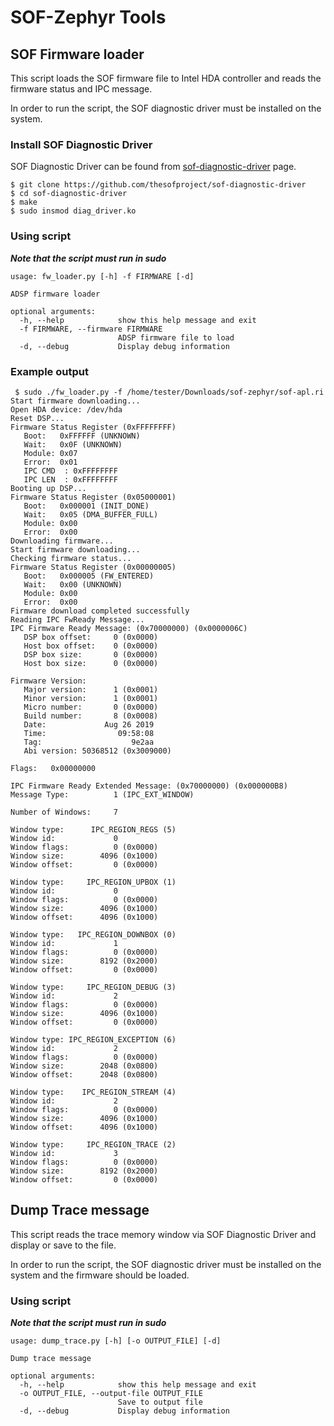 # SOF-Zephyr Tools

## SOF Firmware loader

This script loads the SOF firmware file to Intel HDA controller and reads the firmware status and IPC message.

In order to run the script, the SOF diagnostic driver must be installed on the system.

### Install SOF Diagnostic Driver
SOF Diagnostic Driver can be found from [sof-diagnostic-driver](https://github.com/thesofproject/sof-diagnostic-driver) page.

```
$ git clone https://github.com/thesofproject/sof-diagnostic-driver
$ cd sof-diagnostic-driver
$ make
$ sudo insmod diag_driver.ko
```

### Using script
***Note that the script must run in sudo***

```
usage: fw_loader.py [-h] -f FIRMWARE [-d]

ADSP firmware loader

optional arguments:
  -h, --help            show this help message and exit
  -f FIRMWARE, --firmware FIRMWARE
                        ADSP firmware file to load
  -d, --debug           Display debug information

```

### Example output
```
 $ sudo ./fw_loader.py -f /home/tester/Downloads/sof-zephyr/sof-apl.ri
Start firmware downloading...
Open HDA device: /dev/hda
Reset DSP...
Firmware Status Register (0xFFFFFFFF)
   Boot:   0xFFFFFF (UNKNOWN)
   Wait:   0x0F (UNKNOWN)
   Module: 0x07
   Error:  0x01
   IPC CMD  : 0xFFFFFFFF
   IPC LEN  : 0xFFFFFFFF
Booting up DSP...
Firmware Status Register (0x05000001)
   Boot:   0x000001 (INIT_DONE)
   Wait:   0x05 (DMA_BUFFER_FULL)
   Module: 0x00
   Error:  0x00
Downloading firmware...
Start firmware downloading...
Checking firmware status...
Firmware Status Register (0x00000005)
   Boot:   0x000005 (FW_ENTERED)
   Wait:   0x00 (UNKNOWN)
   Module: 0x00
   Error:  0x00
Firmware download completed successfully
Reading IPC FwReady Message...
IPC Firmware Ready Message: (0x70000000) (0x0000006C)
   DSP box offset:     0 (0x0000)
   Host box offset:    0 (0x0000)
   DSP box size:       0 (0x0000)
   Host box size:      0 (0x0000)

Firmware Version:
   Major version:      1 (0x0001)
   Minor version:      1 (0x0001)
   Micro number:       0 (0x0000)
   Build number:       8 (0x0008)
   Date:             Aug 26 2019
   Time:                09:58:08
   Tag:                    9e2aa
   Abi version: 50368512 (0x3009000)

Flags:   0x00000000

IPC Firmware Ready Extended Message: (0x70000000) (0x000000B8)
Message Type:          1 (IPC_EXT_WINDOW)

Number of Windows:     7

Window type:      IPC_REGION_REGS (5)
Window id:             0
Window flags:          0 (0x0000)
Window size:        4096 (0x1000)
Window offset:         0 (0x0000)

Window type:     IPC_REGION_UPBOX (1)
Window id:             0
Window flags:          0 (0x0000)
Window size:        4096 (0x1000)
Window offset:      4096 (0x1000)

Window type:   IPC_REGION_DOWNBOX (0)
Window id:             1
Window flags:          0 (0x0000)
Window size:        8192 (0x2000)
Window offset:         0 (0x0000)

Window type:     IPC_REGION_DEBUG (3)
Window id:             2
Window flags:          0 (0x0000)
Window size:        4096 (0x1000)
Window offset:         0 (0x0000)

Window type: IPC_REGION_EXCEPTION (6)
Window id:             2
Window flags:          0 (0x0000)
Window size:        2048 (0x0800)
Window offset:      2048 (0x0800)

Window type:    IPC_REGION_STREAM (4)
Window id:             2
Window flags:          0 (0x0000)
Window size:        4096 (0x1000)
Window offset:      4096 (0x1000)

Window type:     IPC_REGION_TRACE (2)
Window id:             3
Window flags:          0 (0x0000)
Window size:        8192 (0x2000)
Window offset:         0 (0x0000)
```

## Dump Trace message
This script reads the trace memory window via SOF Diagnostic Driver and display or save to the file.

In order to run the script, the SOF diagnostic driver must be installed on the system and the firmware should be loaded.

### Using script
***Note that the script must run in sudo***
```
usage: dump_trace.py [-h] [-o OUTPUT_FILE] [-d]

Dump trace message

optional arguments:
  -h, --help            show this help message and exit
  -o OUTPUT_FILE, --output-file OUTPUT_FILE
                        Save to output file
  -d, --debug           Display debug information
```
